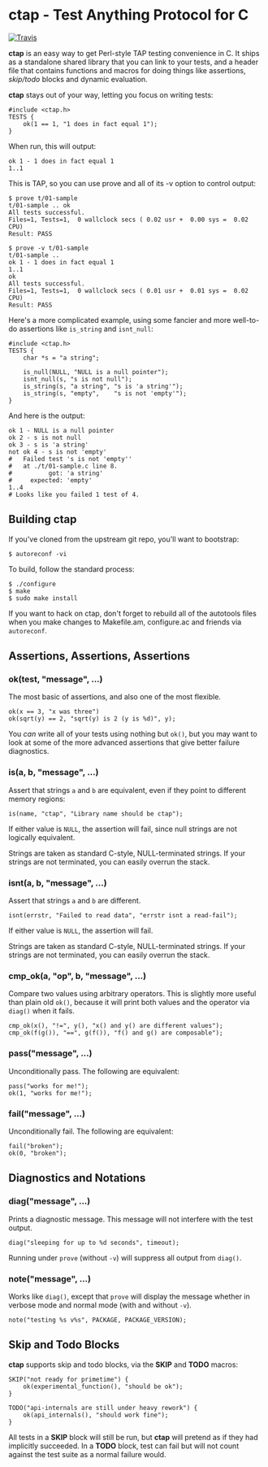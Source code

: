ctap - Test Anything Protocol for C
===================================

[![Travis](https://img.shields.io/travis/jhunt/ctap.svg)](https://travis-ci.org/jhunt/ctap)

**ctap** is an easy way to get Perl-style TAP testing convenience in C.  It
ships as a standalone shared library that you can link to your tests, and a
header file that contains functions and macros for doing things like
assertions, *skip/todo* blocks and dynamic evaluation.

**ctap** stays out of your way, letting you focus on writing tests:

    #include <ctap.h>
    TESTS {
        ok(1 == 1, "1 does in fact equal 1");
    }

When run, this will output:

    ok 1 - 1 does in fact equal 1
    1..1

This is TAP, so you can use prove and all of its -v option to control
output:


    $ prove t/01-sample
    t/01-sample .. ok
    All tests successful.
    Files=1, Tests=1,  0 wallclock secs ( 0.02 usr +  0.00 sys =  0.02 CPU)
    Result: PASS

    $ prove -v t/01-sample 
    t/01-sample ..
    ok 1 - 1 does in fact equal 1
    1..1
    ok
    All tests successful.
    Files=1, Tests=1,  0 wallclock secs ( 0.01 usr +  0.01 sys =  0.02 CPU)
    Result: PASS

Here's a more complicated example, using some fancier and more well-to-do
assertions like `is_string` and `isnt_null`:

    #include <ctap.h>
    TESTS {
        char *s = "a string";

        is_null(NULL, "NULL is a null pointer");
        isnt_null(s, "s is not null");
        is_string(s, "a string", "s is 'a string'");
        is_string(s, "empty",    "s is not 'empty'");
    }

And here is the output:

    ok 1 - NULL is a null pointer
    ok 2 - s is not null
    ok 3 - s is 'a string'
    not ok 4 - s is not 'empty'
    #   Failed test 's is not 'empty''
    #   at ./t/01-sample.c line 8.
    #          got: 'a string'
    #     expected: 'empty'
    1..4
    # Looks like you failed 1 test of 4.

Building ctap
-------------

If you've cloned from the upstream git repo, you'll want to bootstrap:

    $ autoreconf -vi

To build, follow the standard process:

    $ ./configure
    $ make
    $ sudo make install

If you want to hack on ctap, don't forget to rebuild all of the autotools
files when you make changes to Makefile.am, configure.ac and friends via
`autoreconf`.

Assertions, Assertions, Assertions
----------------------------------

### ok(test, "message", ...)

The most basic of assertions, and also one of the most flexible.

    ok(x == 3, "x was three")
    ok(sqrt(y) == 2, "sqrt(y) is 2 (y is %d)", y);

You _can_ write all of your tests using nothing but `ok()`, but you may want
to look at some of the more advanced assertions that give better failure
diagnostics.

### is(a, b, "message", ...)

Assert that strings `a` and `b` are equivalent, even if they point to
different memory regions:

    is(name, "ctap", "Library name should be ctap");

If either value is `NULL`, the assertion will fail, since null strings are
not logically equivalent.

Strings are taken as standard C-style, NULL-terminated strings.  If your
strings are not terminated, you can easily overrun the stack.

### isnt(a, b, "message", ...)

Assert that strings `a` and `b` are different.

    isnt(errstr, "Failed to read data", "errstr isnt a read-fail");

If either value is `NULL`, the assertion will fail.

Strings are taken as standard C-style, NULL-terminated strings.  If your
strings are not terminated, you can easily overrun the stack.

### cmp\_ok(a, "op", b, "message", ...)

Compare two values using arbitrary operators.  This is slightly more useful
than plain old `ok()`, because it will print both values and the operator
via `diag()` when it fails.

    cmp_ok(x(), "!=", y(), "x() and y() are different values");
    cmp_ok(f(g()), "==", g(f()), "f() and g() are composable");

### pass("message", ...)

Unconditionally pass.  The following are equivalent:

    pass("works for me!");
    ok(1, "works for me!");

### fail("message", ...)

Unconditionally fail.  The following are equivalent:

    fail("broken");
    ok(0, "broken");

Diagnostics and Notations
-------------------------

### diag("message", ...)

Prints a diagnostic message.  This message will not interfere with the test
output.

    diag("sleeping for up to %d seconds", timeout);

Running under `prove` (without `-v`) will suppress all output from `diag()`.

### note("message", ...)

Works like `diag()`, except that `prove` will display the message whether in
verbose mode and normal mode (with and without `-v`).

    note("testing %s v%s", PACKAGE, PACKAGE_VERSION);

Skip and Todo Blocks
--------------------

**ctap** supports skip and todo blocks, via the **SKIP** and **TODO**
macros:

    SKIP("not ready for primetime") {
        ok(experimental_function(), "should be ok");
    }

    TODO("api-internals are still under heavy rework") {
        ok(api_internals(), "should work fine");
    }

All tests in a **SKIP** block will still be run, but **ctap** will pretend
as if they had implicitly succeeded.  In a **TODO** block, test can fail but
will not count against the test suite as a normal failure would.
